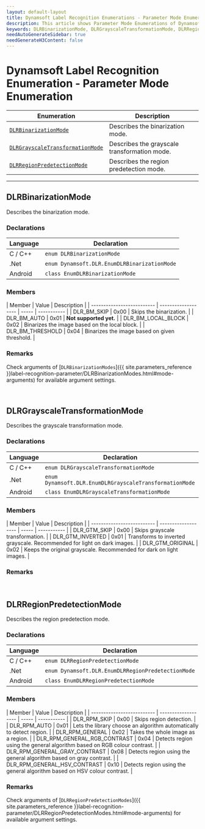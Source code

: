 ```yaml
---
layout: default-layout
title: Dynamsoft Label Recognition Enumerations - Parameter Mode Enumerations
description: This article shows Parameter Mode Enumerations of Dynamsoft Label Recognition.
keywords: DLRBinarizationMode, DLRGrayscaleTransformationMode, DLRRegionPredetectionMode, parameter mode enumeration, enumeration
needAutoGenerateSidebar: true
needGenerateH3Content: false
---
```


# Dynamsoft Label Recognition Enumeration - Parameter Mode Enumeration

  | Enumeration | Description |
  |-------------|-------------|
  | [`DLRBinarizationMode`](#dlrbinarizationmode) | Describes the binarization mode. |
  | [`DLRGrayscaleTransformationMode`](#dlrgrayscaletransformationmode) | Describes the grayscale transformation mode. |
  | [`DLRRegionPredetectionMode`](#dlrregionpredetectionmode) | Describes the region predetection mode. |

  
---


## DLRBinarizationMode
Describes the binarization mode.


### Declarations
   
| Language | Declaration |
| -------- | ----------- |
| C / C++ | `enum DLRBinarizationMode` |
| .Net | `enum Dynamsoft.DLR.EnumDLRBinarizationMode` |
| Android | `class EnumDLRBinarizationMode` |


### Members
   
| Member | Value | Description |
| -------------------------- | ------------------- | ----- | ----------- |
| DLR_BM_SKIP | 0x00 | Skips the binarization. |
| DLR_BM_AUTO | 0x01 | **Not supported yet.** |
| DLR_BM_LOCAL_BLOCK | 0x02 | Binarizes the image based on the local block. |
| DLR_BM_THRESHOLD | 0x04 | Binarizes the image based on given threshold. |

### Remarks
Check arguments of [`DLRBinarizationModes`]({{ site.parameters_reference }}label-recognition-parameter/DLRBinarizationModes.html#mode-arguments) for available argument settings.

&nbsp;



## DLRGrayscaleTransformationMode
Describes the grayscale transformation mode.


### Declarations
   
| Language | Declaration |
| -------- | ----------- |
| C / C++ | `enum DLRGrayscaleTransformationMode` |
| .Net | `enum Dynamsoft.DLR.EnumDLRGrayscaleTransformationMode` |
| Android | `class EnumDLRGrayscaleTransformationMode` |


### Members
   
| Member | Value | Description |
| -------------------------- | ------------------- | ----- | ----------- |
| DLR_GTM_SKIP  | 0x00 | Skips grayscale transformation. |
| DLR_GTM_INVERTED  | 0x01 | Transforms to inverted grayscale. Recommended for light on dark images. |
| DLR_GTM_ORIGINAL | 0x02 | Keeps the original grayscale. Recommended for dark on light images. |

### Remarks


&nbsp;



## DLRRegionPredetectionMode
Describes the region predetection mode.


### Declarations
   
| Language | Declaration |
| -------- | ----------- |
| C / C++ | `enum DLRRegionPredetectionMode` |
| .Net | `enum Dynamsoft.DLR.EnumDLRRegionPredetectionMode` |
| Android | `class EnumDLRRegionPredetectionMode` |


### Members
   
| Member | Value | Description |
| -------------------------- | ------------------- | ----- | ----------- |
| DLR_RPM_SKIP | 0x00 | Skips region detection. |
| DLR_RPM_AUTO | 0x01 | Lets the library choose an algorithm automatically to detect region. |
| DLR_RPM_GENERAL | 0x02 | Takes the whole image as a region. |
| DLR_RPM_GENERAL_RGB_CONTRAST | 0x04 | Detects region using the general algorithm based on RGB colour contrast. |
| DLR_RPM_GENERAL_GRAY_CONTRAST | 0x08 | Detects region using the general algorithm based on gray contrast. |
| DLR_RPM_GENERAL_HSV_CONTRAST | 0x10 | Detects region using the general algorithm based on HSV colour contrast. |

### Remarks
Check arguments of [`DLRRegionPredetectionModes`]({{ site.parameters_reference }}label-recognition-parameter/DLRRegionPredetectionModes.html#mode-arguments) for available argument settings.

&nbsp;



